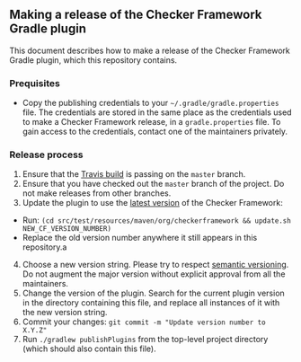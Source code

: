 ## Making a release of the Checker Framework Gradle plugin

This document describes how to make a release of the Checker Framework
Gradle plugin, which this repository contains.

### Prequisites

* Copy the publishing credentials to your `~/.gradle/gradle.properties` file.
The credentials are stored in the same place as the credentials used to make
a Checker Framework release, in a `gradle.properties` file.
To gain access to the credentials, contact one of the maintainers privately.

### Release process

1. Ensure that the
[Travis build](https://travis-ci.com/kelloggm/checkerframework-gradle-plugin/branches)
is passing on the `master` branch.
2. Ensure that you have checked out the `master` branch of the project. Do
not make releases from other branches.
3. Update the plugin to use the [latest version](https://github.com/typetools/checker-framework/blob/master/changelog.txt) of the Checker Framework:
  * Run: `(cd src/test/resources/maven/org/checkerframework && update.sh NEW_CF_VERSION_NUMBER)`
  * Replace the old version number anywhere it still appears in this repository.a
4. Choose a new version string. Please try to respect
[semantic versioning](https://semver.org/). Do not augment the major
version without explicit approval from all the maintainers.
5. Change the version of the plugin. Search for the current plugin version
in the directory containing this file, and replace all instances of it
with the new version string.
6. Commit your changes: `git commit -m "Update version number to X.Y.Z"`
7. Run `./gradlew publishPlugins` from the top-level project directory
(which should also contain this file).
